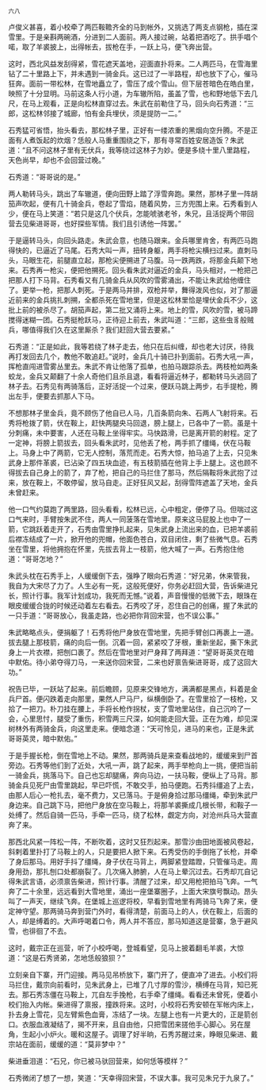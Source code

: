     六八 

   卢俊义甚喜，着小校牵了两匹鞍韂齐全的马到帐外，又挑选了两支点钢枪，插在深雪里。于是亲斟两碗酒，分进到二人面前。两人接过碗，站着把酒吃了。拱手唱个喏，取了羊裘披上，出得帐去，拔枪在手，一跃上马，便飞奔出营。

   这时，西北风益发刮得紧，雪花遮天盖地，迎面直扑将来。二人两匹马，在雪海里钻了二十里路上下，并未遇到一骑金兵。这已过了一半路程，却也放下了心，催马狂奔。面前一带松林，在雪地矗立了，雪压了成个雪山。但下层苍暗色在皓白里，映照了十分显明。马前这条人行小道，为车辙所陷，虽盖了雪，也和野地低下去几尺，在马上观看，正是向松林直穿过去。朱武在前勒住了马，回头向石秀道：“三郎，这松林邻接了城廊，怕有金兵埋伏，须是提防一二。”

   石秀猛可省悟，抬头看去，那松林子里，正好有一缕浓重的黑烟向空升腾。不是正面有人煮饭起的炊烟？恁般人马重重围绕之下，那有寻常百姓安居造饭？朱武道：“且不问这林子里有无伏兵，我等绕过这林子为妙。便是多绕十里八里路程，天色尚早，却也不会回营过晚。”

   石秀道：“哥哥说的是。”

   两人勒转马头，跳出了车辙道，便向田野上踏了浮雪奔跑。果然，那林子里一阵胡笳声吹起，便有几十骑金兵，卷起了雪焰，随着风势，三方兜围上来。石秀看到人少，便在马上笑道：“若只是这几个伏兵，怎能唬骇老爷，朱兄，且活捉两个带回营去见柴进哥哥，也好探些军情。我们且引诱他一阵罢。”

   于是逼转马头，向回头路走。朱武会意，也随马跟来。金兵哪里肯舍，有两匹马跑得快的，已逼近了马尾。石秀大叫一声，扭转身躯，两手将枪尖横扫过来。直刺马头，马眼生花，前腿直立起，那枪尖便搠进了马腹。马一跌两跌，将那金兵颠下地来。石秀再一枪尖，便把他搠死。回头看朱武对逼近的金兵，马头相对，一枪把己把那人打下马背。石秀看又有几骑金兵从风吹的雪雾涌出，不能让朱武给他缠住了。更举一枪，把那人刺死。于是两马并排，双枪并举，舞得泼风也似，对了那逼近前来的金兵挑扎刺搠，全都杀死在雪地里，但是这松林里恰是埋伏金兵不少，这批上前的被杀尽了。胡笳声起，第二批又涌将上来。地上的雪，风吹的雪，被马蹄搅得迷糊一团。石秀挺枪跃马，正待迎上前去，朱武叫道：“三郎，这些虫豸般贼兵，哪值得我们久在这里厮杀？我们赶回大营去要紧。”

   石秀道：“正是如此，我等若绕了林子走去，他只在后纠缠，却也老大讨厌，待我再打发回去几个，教他不敢追赶。”说时，金兵几十骑已扑到面前。石秀大吼一声，挥枪直闯进雪雾丛里去。朱武不肯让他落了孤单，也拍马跟踪杀去。两枝枪如两条蛟龙，金兵又颠翻了十余人奇他们且杀且退，看看将逼近林子，都勒转马头逃回了林子去。石秀见有两骑落后，正好活捉一个过来，便跃马跳上两步，右手提枪，腾出左手，便要去抓那人下马。

   不想那林子里金兵，竟不顾伤了他自已人马，几百条箭向朱、石两人飞射将来。石秀将枪拨了箭，伏在鞍上，赶快两腿央马回退，膀上腿上，已各中了一箭。虽是十分刺痛，未中要害，人还在马鞍上坐得牢实。马快路滑，已是离开箭的射程。定了一定神，将膀上箭拔去，回头看朱武时，见他丢了枪，两手抓了缰绳，伏在马鞍上。马身上中了两箭，它无人控制，落荒而走。石秀大惊，拍马追了上去，只见朱武身上那件革裘，已沾染了四五块血迹，有五枝箭插在他背上手上腿上。这也顾不得拔去自己身上的箭了，弃了枪，把自己的马拦住了那马，然后隔鞍将朱武抱了过来，放在鞍上，不敢停留，放马自走。正好狂风又起，刮得雪阵遮盖了天地，金兵未曾赶来。

   他一口气约莫跑了两里路，回头看看，松林已远，心中粗定，便停了马。但喘过这口气来时，手臂按朱武不住，两人一同菠落在雪地里。原来这马屁股上也中了一箭，它跳跃着走开了，石秀由雪里挣扎起来，见朱武身上流出来的血，已把羊裘前后襟冻结成了一片，掀开他的兜帽，他面色苍白，双目闭住，剩了些微气息。石秀坐在雪里，将他拥抱在怀里，先拔去背上一枝箭，他大喊了一声。石秀抱住他道：“哥哥怎地？”

   朱武头枕在石秀手上，人缓缓倒下去，强睁了眼向石秀道：“好兄弟，休来管我，我自为大宋尽了力了。人生必有一死，这般死便好，你务必赶回大营，告诉柴进兄长，照计行事。我军计划成功，我死而无憾。”说着，声音慢慢的低微下去，眼珠在眼皮缓缓合拢的时候还动着左右看去。石秀咬了牙，忍住自己的创痛，握了朱武的一只手道：“哥哥放心，我虽走路，也必把你背回宋营，也不误公事。”

   朱武略略点头，便捐躯了！石秀将他尸身放在雪地里，先把手臂创口再裹上一道。拔去腿上那枝箭，痛的向后一倒。沉着一回，紧紧咬了牙根，重新坐起，撕下朱武身上一片衣襟，把刨口裹了。然后在雪地里对尸身拜了两拜道：“望哥哥英灵在暗中默佑。待小弟夺得刀马，一来送你回宋营，二来也好禀告柴进哥哥，成了这回大功。”

   祝告已毕，一跃站了起来。前后瞻顾，见原来交锋地方，满满都是黑点，料着是金兵尸首。便闪跌着走向那里，果然人尸马尸，纵横倒卧了。在雪里拾了一枝枪，又拾了一把刀。朴刀挂在腰上，手将长枪作拐杖，支了雪地里站住，自己沉吟了一会，心里思忖，腿受了重伤，积雪两三尺深，如何能走回大营。正在为难，却见深树林外有两骑金兵，向这里走来。便暗念道：“天可怜见，进马的来也，正是朱武哥哥英灵，暗中默佑。”

   于是手握长枪，倒在雪地上不动。果然，那两骑兵是来查看战地的，缓缓来到尸首旁边。石秀等他们到了近处，大吼一声，跳了起来，两手举枪向上一挑，便把当前一骑金兵，挑落马下。自己也忘却腿痛，奔向马边，一扶马鞍，便纵上了马背。那骑金兵见死尸由雪里跳起，早已吓慌，不敢交手，拍马便跑。石秀抖缰追了上去，由那人后心一枪扎去，毫不费力，又已落马。于是俯身拾过那马缰绳，牵到朱武尸身边来。自己跳下马，把他尸身放在空马鞍上，将那羊裘撕成几根长带，和鞍子一处缚了。然后自骑一匹马，手牵一匹马，绕了松林，觑定方向，对沧州兵马大营直奔了来。

   那西北风紧一阵松一阵，不断吹着，这时又狂烈起来。那雪沙由田地面被风卷起，斜剌着里扑打了马鞍上的人，只是要把人掀下来。石秀受伤的手倒拖了长枪，并牵了身后那马。用好手抖了缰绳，身子伏在马背上，两脚紧登踏蹬，只管催马走。周身用劲，那扎刨口处都崩裂了。几次痛入肺腑，人在马上晕沉过去。石秀却兀自记得朱武言语，必须禀告柴进，照计行事。清醒了过来，却又用枪把拍马飞奔。一气奔了二十余里，远远看到大雪地里，涌出一座堡寨圈子，上面大宋旗号飘动。昂头叫了一声天，继续飞奔。在堡城上巡逻将校，早看到雪地里有两骑马飞奔了来，便定神守望。那两骑马奔到营门外时，看得清楚，前面马上的人，伏在鞍上，后面的人，却是缚着的。大声呼喝着口令，两人并不答应，那马知道这是营寨，急于避风雪，也徘徊了不去。

   这时，戴宗正在巡营，听了小校呼喝，登城看望，见马上披着翻毛羊裘，大惊道：“这是石秀贤弟，怎地恁般狼狈？”

   立刻亲自下寨，开门迎接。两马见吊桥放下，寨门开了，便直冲了进去。小校们将马拦住，戴宗向前看时，见朱武身上，已堆了几寸厚的雪沙，横缚在马背，知已死去。那石秀冻僵在马鞍上，兀自左手挽枪，右手牵了缰绳。看看还未曾死，便着小校们抬入内帐。柴进得了禀报，撞跌将来。这时，小校将石秀安顿在军帐内床上，扑去身上雪花，见左臂紫色血膏，冻结了一块。左腿上也有一片更大的，正是箭创口。衣服血液凝结了，揭不开来，且自由他，只把雪团来搓他手心脚心。另在屋角，生起小小炉火。暖和这屋子。调理了好半晌，石秀苏醒过来，睁眼见柴进、戴宗站在面前，缓缓的道：“莫非梦中？”

   柴进垂泪道：“石兄，你已被马驮回营来，如何恁等模样？”

   石秀微闭了想了一想，笑道：“天幸得回宋营，不误大事。我可见朱兄于九泉了。”

